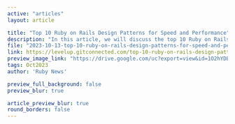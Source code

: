```yaml
---
active: "articles"
layout: article

title: "Top 10 Ruby on Rails Design Patterns for Speed and Performance"
description: "In this article, we will discuss the top 10 Ruby on Rails design patterns and provide example code for each item."
file: "2023-10-13-top-10-ruby-on-rails-design-patterns-for-speed-and-performance.md"
link: https://levelup.gitconnected.com/top-10-ruby-on-rails-design-patterns-for-speed-and-performance-14052d4afbc0
preview_image_link: "https://drive.google.com/uc?export=view&id=1O2hYDByP5ipX5FcZKfeH3nCzJ1BysdkI"
tags: Oct2023
author: 'Ruby News'

preview_full_background: false
preview_blur: true

article_preview_blur: true
round_borders: false
---
```

